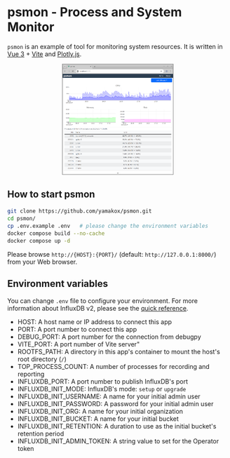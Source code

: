 # psmon - Process and System Monitor

`psmon` is an example of tool for monitoring system resources. It is written in [Vue 3](https://vuejs.org/) + [Vite](https://vite.dev/) and [Plotly.js](https://plotly.com/javascript/).

<p align="center">
  <img src="./doc/screenshot.png" alt="screenshot of psmon" style="width: 50%; border: 1px solid #888" />
</p>

## How to start psmon

```bash
git clone https://github.com/yamakox/psmon.git
cd psmon/
cp .env.example .env   # please change the environment variables
docker compose build --no-cache
docker compose up -d
```

Please browse `http://{HOST}:{PORT}/` (default: `http://127.0.0.1:8000/`) from your Web browser.

## Environment variables

You can change `.env` file to configure your environment. For more information about InfluxDB v2, please see the [quick reference](https://hub.docker.com/_/influxdb).

- HOST: A host name or IP address to connect this app
- PORT: A port number to connect this app
- DEBUG_PORT: A port number for the connection from debugpy
- VITE_PORT: A port number of Vite server"
- ROOTFS_PATH: A directory in this app's container to mount the host's root directory (`/`)
- TOP_PROCESS_COUNT: A number of processes for recording and reporting
- INFLUXDB_PORT: A port number to publish InfluxDB's port
- INFLUXDB_INIT_MODE: InfluxDB's mode: `setup` or `upgrade`
- INFLUXDB_INIT_USERNAME: A name for your initial admin user⁠
- INFLUXDB_INIT_PASSWORD: A password for your initial admin user
- INFLUXDB_INIT_ORG: A name for your initial organization
- INFLUXDB_INIT_BUCKET: A name for your initial bucket⁠
- INFLUXDB_INIT_RETENTION: A duration⁠ to use as the initial bucket's retention period⁠
- INFLUXDB_INIT_ADMIN_TOKEN: A string value to set for the Operator token⁠
